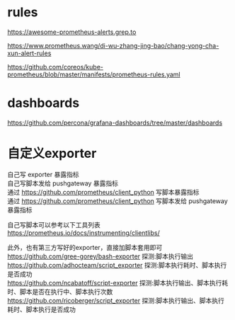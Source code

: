 # rules  
https://awesome-prometheus-alerts.grep.to

https://www.prometheus.wang/di-wu-zhang-jing-bao/chang-yong-cha-xun-alert-rules

https://github.com/coreos/kube-prometheus/blob/master/manifests/prometheus-rules.yaml

# dashboards  
https://github.com/percona/grafana-dashboards/tree/master/dashboards

# 自定义exporter
自己写 exporter 暴露指标  
自己写脚本发给 pushgateway 暴露指标  
通过 https://github.com/prometheus/client_python 写脚本暴露指标  
通过 https://github.com/prometheus/client_python 写脚本发给 pushgateway 暴露指标  

自己写脚本可以参考以下工具列表  
https://prometheus.io/docs/instrumenting/clientlibs/  

此外，也有第三方写好的exporter，直接加脚本套用即可  
https://github.com/gree-gorey/bash-exporter    探测:脚本执行输出  
https://github.com/adhocteam/script_exporter   探测:脚本执行耗时、脚本执行是否成功  
https://github.com/ncabatoff/script-exporter   探测:脚本执行输出、脚本执行耗时、脚本是否在执行中、脚本执行次数  
https://github.com/ricoberger/script_exporter  探测:脚本执行输出、脚本执行耗时、脚本执行是否成功  
